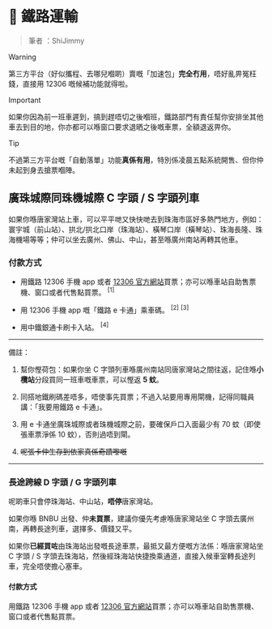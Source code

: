 # 🚉 鐵路運輸

> 筆者 ：ShiJimmy

> [!WARNING]
> 第三方平台（好似攜程、去哪兒嗰啲）賣嘅「加速包」**完全冇用**，唔好亂畀冤枉錢，直接用 12306 嘅候補功能就得啦。

> [!IMPORTANT]
> 如果你因為前一班車遲到，搞到趕唔切之後嗰班，鐵路部門有責任幫你安排坐其他車去到目的地，你亦都可以喺窗口要求退晒之後嘅車票，全額退返畀你。

> [!TIP]
> 不過第三方平台嘅「自動落單」功能**真係有用**，特別係凌晨五點系統開售、但你仲未起到身去搶票嗰陣。

## 廣珠城際同珠機城際 C 字頭 / S 字頭列車
如果你喺唐家灣站上車，可以平平哋又快快哋去到珠海市區好多熱門地方，例如：寰宇城（前山站）、拱北/拱北口岸（珠海站）、橫琴口岸（橫琴站）、珠海長隆、珠海機場等等；仲可以坐去廣州、佛山、中山，甚至喺廣州南站再轉其他車。

### 付款方式

- 用鐵路 12306 手機 app 或者 [12306 官方網站](https://www.12306.cn)買票；亦可以喺車站自助售票機、窗口或者代售點買票。 <sup>[1]</sup>

- 用 12306 手機 app 嘅「鐵路 e 卡通」乘車碼。 <sup>[2]</sup> <sup>[3]</sup>

- 用中鐵銀通卡刷卡入站。 <sup>[4]</sup>

---

備註：

1. 幫你慳荷包：如果你坐 C 字頭列車喺廣州南站同唐家灣站之間往返，記住喺**小欖站**分段買同一班車嘅車票，可以慳返 **5 蚊**。

2. 同搭地鐵刷碼差唔多，唔使事先買票；不過入站要用專用閘機，記得同職員講：「我要用鐵路 e 卡通」。

3. 用 e 卡通坐廣珠城際或者珠機城際之前，要確保戶口入面最少有 70 蚊（即使張車票淨係 10 蚊），否則過唔到閘。

4. ~~呢張卡仲生存到依家真係奇蹟嚟嘅~~  

---

### 長途跨線 D 字頭 / G 字頭列車
呢啲車只會停珠海站、中山站，**唔停**唐家灣站。

如果你喺 BNBU 出發、仲**未買票**，建議你優先考慮喺唐家灣站坐 C 字頭去廣州南，再轉長途列車，選擇多、價錢又平。

如果你**已經買咗**由珠海站出發嘅長途車票，最抵又最方便嘅方法係：喺唐家灣站坐 C 字頭 / S 字頭去珠海站，然後經珠海站快捷換乘通道，直接入候車室轉長途列車，完全唔使擔心塞車。

#### 付款方式
用鐵路 12306 手機 app 或者 [12306 官方網站](https://www.12306.cn)買票；亦可以喺車站自助售票機、窗口或者代售點買票。
